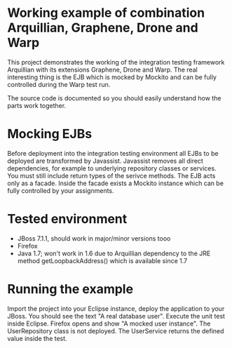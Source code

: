 # Working example of combination Arquillian, Graphene, Drone and Warp
This project demonstrates the working of the integration testing framework Arquillian with its extensions Graphene, Drone and Warp. 
The real interesting thing is the EJB which is mocked by Mockito and can be fully controlled during the Warp test run.

The source code is documented so you should easily understand how the parts work together.

# Mocking EJBs
Before deployment into the integration testing environment all EJBs to be deployed are transformed by Javassist. Javassist removes all direct dependencies, for example to underlying repository classes or services. You must still include return types of the serivce methods.
The EJB acts only as a facade. Inside the facade exists a Mockito instance which can be fully controlled by your assignments.

# Tested environment
* JBoss 7.1.1, should work in major/minor versions tooo
* Firefox
* Java 1.7; won't work in 1.6 due to Arquillian dependency to the JRE method getLoopbackAddress() which is available since 1.7

# Running the example
Import the project into your Eclipse instance, deploy the application to your JBoss. You should see the text "A real database user".
Execute the unit test inside Eclipse. Firefox opens and show "A mocked user instance". The UserRepository class is not deployed. The UserService returns the defined value inside the test.
